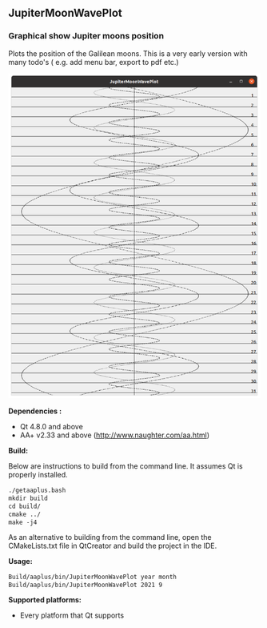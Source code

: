 ## JupiterMoonWavePlot

### Graphical show Jupiter moons position

Plots the position of the Galilean moons. This is a very early version with many todo's ( e.g. add menu bar, export to pdf etc.)

![Screenshot](Screenshot.png)

**Dependencies :**
- Qt 4.8.0 and above 
- AA+ v2.33 and above (http://www.naughter.com/aa.html)

**Build:**

Below are instructions to build from the command line. It assumes Qt is properly installed.

```
./getaaplus.bash
mkdir build
cd build/
cmake ../
make -j4
```

As an alternative to building from the command line, open the CMakeLists.txt file in QtCreator and build the project in the IDE.

**Usage:**

```
Build/aaplus/bin/JupiterMoonWavePlot year month
Build/aaplus/bin/JupiterMoonWavePlot 2021 9
```

**Supported platforms:**
- Every platform that Qt supports
